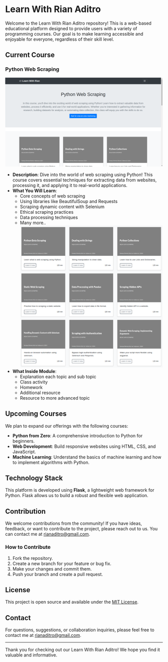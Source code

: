 # Learn With Rian Aditro

Welcome to the Learn With Rian Aditro repository! This is a web-based educational platform designed to provide users with a variety of programming courses. Our goal is to make learning accessible and enjoyable for everyone, regardless of their skill level.

## Current Course

### Python Web Scraping
![Homepage](static/assets/images/github/homepage.png)
- **Description**: Dive into the world of web scraping using Python! This course covers essential techniques for extracting data from websites, processing it, and applying it to real-world applications.
- **What You Will Learn**:
  - Core concepts of web scraping
  - Using libraries like BeautifulSoup and Requests
  - Scraping dynamic content with Selenium
  - Ethical scraping practices
  - Data processing techniques
  - Many more..
![module](static/assets/images/github/module.png)
- **What Inside Module**:
  - Explanation each topic and sub topic
  - Class activity
  - Homework
  - Additional resource
  - Resource to more advanced topic

## Upcoming Courses

We plan to expand our offerings with the following courses:
- **Python from Zero**: A comprehensive introduction to Python for beginners.
- **Web Development**: Build responsive websites using HTML, CSS, and JavaScript.
- **Machine Learning**: Understand the basics of machine learning and how to implement algorithms with Python.

## Technology Stack

This platform is developed using **Flask**, a lightweight web framework for Python. Flask allows us to build a robust and flexible web application.

## Contribution

We welcome contributions from the community! If you have ideas, feedback, or want to contribute to the project, please reach out to us. You can contact me at [rianaditro@gmail.com](mailto:rianaditro@gmail.com).

### How to Contribute
1. Fork the repository.
2. Create a new branch for your feature or bug fix.
3. Make your changes and commit them.
4. Push your branch and create a pull request.

## License

This project is open source and available under the [MIT License](LICENSE).

## Contact

For questions, suggestions, or collaboration inquiries, please feel free to contact me at [rianaditro@gmail.com](mailto:rianaditro@gmail.com).

---

Thank you for checking out our Learn With Rian Aditro! We hope you find it valuable and informative.
